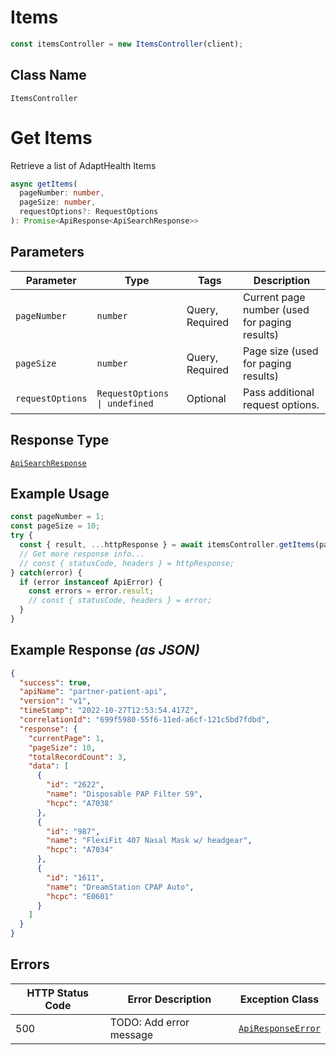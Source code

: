 # Items

```ts
const itemsController = new ItemsController(client);
```

## Class Name

`ItemsController`


# Get Items

Retrieve a list of AdaptHealth Items

```ts
async getItems(
  pageNumber: number,
  pageSize: number,
  requestOptions?: RequestOptions
): Promise<ApiResponse<ApiSearchResponse>>
```

## Parameters

| Parameter | Type | Tags | Description |
|  --- | --- | --- | --- |
| `pageNumber` | `number` | Query, Required | Current page number (used for paging results) |
| `pageSize` | `number` | Query, Required | Page size (used for paging results) |
| `requestOptions` | `RequestOptions \| undefined` | Optional | Pass additional request options. |

## Response Type

[`ApiSearchResponse`](../../doc/models/api-search-response.md)

## Example Usage

```ts
const pageNumber = 1;
const pageSize = 10;
try {
  const { result, ...httpResponse } = await itemsController.getItems(pageNumber, pageSize);
  // Get more response info...
  // const { statusCode, headers } = httpResponse;
} catch(error) {
  if (error instanceof ApiError) {
    const errors = error.result;
    // const { statusCode, headers } = error;
  }
}
```

## Example Response *(as JSON)*

```json
{
  "success": true,
  "apiName": "partner-patient-api",
  "version": "v1",
  "timeStamp": "2022-10-27T12:53:54.417Z",
  "correlationId": "699f5980-55f6-11ed-a6cf-121c5bd7fdbd",
  "response": {
    "currentPage": 1,
    "pageSize": 10,
    "totalRecordCount": 3,
    "data": [
      {
        "id": "2622",
        "name": "Disposable PAP Filter S9",
        "hcpc": "A7038"
      },
      {
        "id": "987",
        "name": "FlexiFit 407 Nasal Mask w/ headgear",
        "hcpc": "A7034"
      },
      {
        "id": "1611",
        "name": "DreamStation CPAP Auto",
        "hcpc": "E0601"
      }
    ]
  }
}
```

## Errors

| HTTP Status Code | Error Description | Exception Class |
|  --- | --- | --- |
| 500 | TODO: Add error message | [`ApiResponseError`](../../doc/models/api-response-error.md) |

